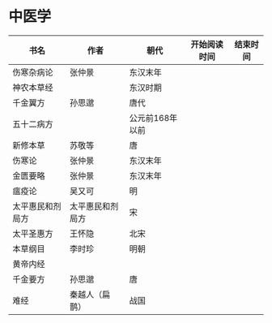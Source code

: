 # 中医学


 书名  | 作者  | 朝代  | 开始阅读时间  | 结束时间  
------------  | -------------  |------------- |------------- | ------------- | 
伤寒杂病论|张仲景|东汉末年
神农本草经| |东汉时期
千金翼方|孙思邈 |唐代
五十二病方| |公元前168年以前
新修本草|苏敬等|唐
伤寒论|张仲景|东汉末年
金匮要略|张仲景|东汉末年
瘟疫论|吴又可|明
太平惠民和剂局方|太平惠民和剂局方|宋
太平圣惠方|王怀隐|北宋
本草纲目  | 李时珍|明朝|
黄帝内经 |  |
千金要方|孙思邈|唐
难经|秦越人（扁鹊）|战国

